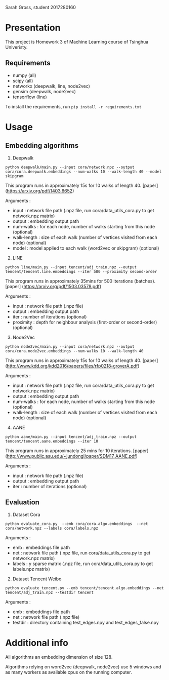 Sarah Gross, student 2017280160


# Presentation

This project is Homework 3 of Machine Learning course of Tsinghua Univeristy.

## Requirements

* numpy (all)
* scipy (all)
* networkx (deepwalk, line, node2vec)
* gensim (deepwalk, node2vec)
* tensorflow (line)

To install the requirements, run ```pip install -r requirements.txt```

# Usage

## Embedding algorithms

1) Deepwalk

```python deepwalk/main.py --input cora/network.npz --output cora/cora.deepwalk.embeddings --num-walks 10 --walk-length 40 --model skipgram```

This program runs in approximately 15s for 10 walks of length 40. [paper] (https://arxiv.org/pdf/1403.6652)

Arguments :
* input : network file path (.npz file, run cora/data_utils_cora.py to get network.npz matrix)
* output : embedding output path
* num-walks : for each node, number of walks starting from this node  (optional)
* walk-length : size of each walk (number of vertices visited from each node)  (optional)
* model : model applied to each walk (word2vec or skipgram)  (optional)

2) LINE

```python line/main.py --input tencent/adj_train.npz --output tencent/tencent.line.embeddings --iter 500 --proximity second-order```

This program runs in approximately 35mins for 500 iterations (batches). [paper] (https://arxiv.org/pdf/1503.03578.pdf)

Arguments :
* input : network file path (.npz file)
* output : embedding output path
* iter : number of iterations (optional)
* proximity : depth for neighbour analysis (first-order or second-order) (optional)

3) Node2Vec

```python node2vec/main.py --input cora/network.npz --output cora/cora.node2vec.embeddings --num-walks 10 --walk-length 40```

This program runs in approximately 15s for 10 walks of length 40. [paper] (http://www.kdd.org/kdd2016/papers/files/rfp0218-groverA.pdf)

Arguments :
* input : network file path (.npz file, run cora/data_utils_cora.py to get network.npz matrix)
* output : embedding output path
* num-walks : for each node, number of walks starting from this node  (optional)
* walk-length : size of each walk (number of vertices visited from each node)  (optional)

4) AANE

```python aane/main.py --input tencent/adj_train.npz --output tencent/tencent.aane.embeddings --iter 10```

This program runs in approximately 25 mins for 10 iterations. [paper] (http://www.public.asu.edu/~jundongl/paper/SDM17_AANE.pdf)

Arguments :
* input : network file path (.npz file)
* output : embedding output path
* iter : number of iterations (optional)


## Evaluation

1) Dataset Cora

```python evaluate_cora.py  --emb cora/cora.algo.embeddings  --net cora/network.npz --labels cora/labels.npz```

Arguments :
* emb : embeddings file path
* net : network file path (.npz file, run cora/data_utils_cora.py to get network.npz matrix)
* labels : y sparse matrix (.npz file, run cora/data_utils_cora.py to get labels.npz matrix)

2) Dataset Tencent Weibo

```python evaluate_tencent.py --emb tencent/tencent.algo.embeddings --net tencent/adj_train.npz --testdir tencent```

Arguments :
* emb : embeddings file path
* net : network file path (.npz file)
* testdir : directory containing test_edges.npy and test_edges_false.npy


# Additional info

All algorithms an embedding dimension of size 128.

Algorithms relying on word2vec (deepwalk, node2vec) use 5 windows and as many workers as available cpus on the running computer.